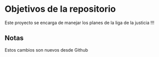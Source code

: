 # Objetivos de la repositorio

Este proyecto se encarga de manejar los planes de la liga de la justicia !!!


## Notas
Estos cambios son nuevos desde Github
